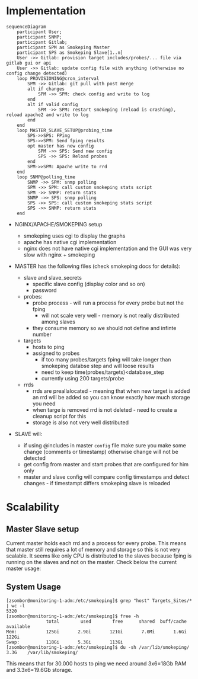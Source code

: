 # Implementation

```mermaid
sequenceDiagram
    participant User;
    participant SNMP;
    participant Gitlab;
    participant SPM as Smokeping Master
    participant SPS as Smokeping Slave[1..n]
    User ->> Gitlab: provision target includes/probes/... file via gitlab gui or api
    User ->> Gitlab: update config file with anything (otherwise no config change detected)
    loop PROVISIONING@cron_interval
        SPM ->> Gitlab: git pull with post merge
        alt if changes
            SPM ->> SPM: check config and write to log
        end
        alt if valid config
            SPM ->> SPM: restart smokeping (reload is crashing), reload apache2 and write to log
        end
    end
    loop MASTER_SLAVE_SETUP@probing_time
        SPS->>SPS: FPing
        SPS->>SPM: Send fping results
        opt master has new config
            SPM ->> SPS: Send new config
            SPS ->> SPS: Reload probes
        end          
        SPM->>SPM: Apache write to rrd
    end
    loop SNMP@polling_time
        SNMP ->> SPM: snmp polling
        SPM ->> SPM: call custom smokeping stats script
        SPM ->> SNMP: return stats
        SNMP ->> SPS: snmp polling
        SPS ->> SPS: call custom smokeping stats script
        SPS ->> SNMP: return stats
    end

```

* NGINX/APACHE/SMOKEPING setup
    * smokeping uses cgi to display the graphs
    * apache has native cgi implementation
    * nginx does not have native cgi implementation and the GUI was very slow with nginx + smokeping

* MASTER has the following files (check smokeping docs for details):
    * slave and slave_secrets
        * specific slave config (display color and so on)
        * password
    * probes:
        * probe process - will run a process for every probe but not the fping
            * will not scale very well - memory is not really distributed among slaves
        * they consume memory so we should not define and infinte number
    * targets
        * hosts to ping
        * assigned to probes
            * if too many probes/targets fping will take longer than smokeping databse step and will loose results
            * need to keep time(probes/targets)<database_step
            * currently using 200 targets/probe
    * rrds
        * rrds are preallalocated - meaning that when new target is added an rrd will be added so you can know exactly how much storage you need
        * when targe is removed rrd is not deleted - need to create a cleanup script for this
        * storage is also not very well distributed

* SLAVE will:
    * if using @includes in master `config` file make sure you make some change (comments or timestamp) otherwise change will not be detected 
    * get config from master and start probes that are configured for him only
    * master and slave config will compare config timestamps and detect changes - if timestampt differs smokeping slave is reloaded

# Scalability

## Master Slave setup
Current master holds each rrd and a process for every probe.
This means that master still requires a lot of memory and storage so this is not very scalable.
It seems like only CPU is distributed to the slaves because fping is running on the slaves and not on the master.
Check below the current master usage:

## System Usage
```
[zsombor@monitoring-1-adm:/etc/smokeping]$ grep "host" Targets_Sites/* | wc -l
5320
[zsombor@monitoring-1-adm:/etc/smokeping]$ free -h
               total        used        free      shared  buff/cache   available
Mem:           125Gi       2.9Gi       121Gi       7.0Mi       1.6Gi       122Gi
Swap:          118Gi       5.3Gi       113Gi
[zsombor@monitoring-1-adm:/etc/smokeping]$ du -sh /var/lib/smokeping/
3.3G    /var/lib/smokeping/
```

This means that for 30.000 hosts to ping we need around 3x6=18Gb RAM and 3.3x6=19.6Gb storage.

